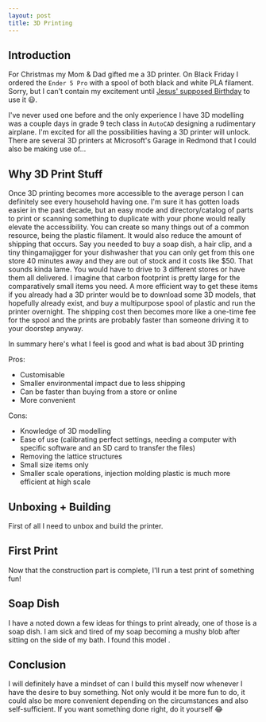 ```yaml
---
layout: post
title: 3D Printing
---
```


## Introduction

For Christmas my Mom & Dad gifted me a 3D printer. On Black Friday I ordered the `Ender 5 Pro` with a spool of both black and white PLA filament. Sorry, but I can't contain my excitement until [Jesus' supposed Birthday](TODO) to use it :smiley:.

I've never used one before and the only experience I have 3D modelling was a couple days in grade 9 tech class in `AutoCAD` designing a rudimentary airplane. I'm excited for all the possibilities having a 3D printer will unlock. There are several 3D printers at Microsoft's Garage in Redmond that I could also be making use of...

## Why 3D Print Stuff

Once 3D printing becomes more accessible to the average person I can definitely see every household having one. I'm sure it has gotten loads easier in the past decade, but an easy mode and directory/catalog of parts to print or scanning something to duplicate with your phone would really elevate the accessibility. You can create so many things out of a common resource, being the plastic filament. It would also reduce the amount of shipping that occurs. Say you needed to buy a soap dish, a hair clip, and a tiny thingamajigger for your dishwasher that you can only get from this one store 40 minutes away and they are out of stock and it costs like $50. That sounds kinda lame. You would have to drive to 3 different stores or have them all delivered. I imagine that carbon footprint is pretty large for the comparatively small items you need. A more efficient way to get these items if you already had a 3D printer would be to download some 3D models, that hopefully already exist, and buy a multipurpose spool of plastic and run the printer overnight. The shipping cost then becomes more like a one-time fee for the spool and the prints are probably faster than someone driving it to your doorstep anyway.

In summary here's what I feel is good and what is bad about 3D printing

Pros:
- Customisable
- Smaller environmental impact due to less shipping
- Can be faster than buying from a store or online
- More convenient

Cons:
- Knowledge of 3D modelling
- Ease of use (calibrating perfect settings, needing a computer with specific software and an SD card to transfer the files)
- Removing the lattice structures
- Small size items only
- Smaller scale operations, injection molding plastic is much more efficient at high scale


## Unboxing + Building

First of all I need to unbox and build the printer.

## First Print

Now that the construction part is complete, I'll run a test print of something fun!

## Soap Dish

I have a noted down a few ideas for things to print already, one of those is a soap dish. I am sick and tired of my soap becoming a mushy blob after sitting on the side of my bath. I found this model <TODO>.

## Conclusion

I will definitely have a mindset of can I build this myself now whenever I have the desire to buy something. Not only would it be more fun to do, it could also be more convenient depending on the circumstances and also self-sufficient. If you want something done right, do it yourself :joy:
